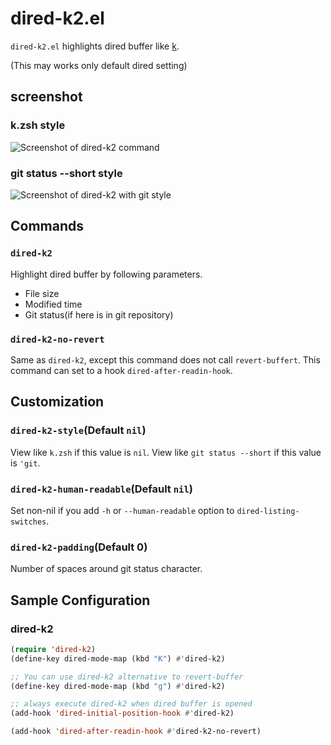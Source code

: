 # dired-k2.el

`dired-k2.el` highlights dired buffer like [k](https://github.com/supercrabtree/k).

(This may works only default dired setting)


## screenshot

### k.zsh style

![Screenshot of dired-k2 command](image/dired-k.png)

### git status --short style

![Screenshot of dired-k2 with git style](image/dired-2-style-git.png)


## Commands

### `dired-k2`

Highlight dired buffer by following parameters.

- File size
- Modified time
- Git status(if here is in git repository)

### `dired-k2-no-revert`

Same as `dired-k2`, except this command does not call `revert-buffert`.
This command can set to a hook `dired-after-readin-hook`.


## Customization

### `dired-k2-style`(Default `nil`)

View like `k.zsh` if this value is `nil`. View like `git status --short` if
this value is `'git`.

### `dired-k2-human-readable`(Default `nil`)

Set non-nil if you add `-h` or `--human-readable` option to `dired-listing-switches`.

### `dired-k2-padding`(Default 0)

Number of spaces around git status character.


## Sample Configuration

### dired-k2
```lisp
(require 'dired-k2)
(define-key dired-mode-map (kbd "K") #'dired-k2)

;; You can use dired-k2 alternative to revert-buffer
(define-key dired-mode-map (kbd "g") #'dired-k2)

;; always execute dired-k2 when dired buffer is opened
(add-hook 'dired-initial-position-hook #'dired-k2)

(add-hook 'dired-after-readin-hook #'dired-k2-no-revert)
```
